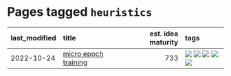# Pages tagged `heuristics`

|last_modified|title|est. idea maturity|tags
|:---|:---|---:|:---|
|2022-10-24|[micro epoch training](../micro-epoch.md)|733|[![](https://img.shields.io/badge/tag-augmentation-193ec4)](../tags/augmentation.md) [![](https://img.shields.io/badge/tag-dataset-fe76cf)](../tags/dataset.md) [![](https://img.shields.io/badge/tag-heuristics-8b3cb7)](../tags/heuristics.md) [![](https://img.shields.io/badge/tag-tooling-fe4dc)](../tags/tooling.md) [![](https://img.shields.io/badge/tag-training-e8ae48)](../tags/training.md)|